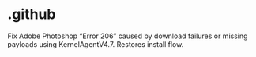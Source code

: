 # .github
Fix Adobe Photoshop “Error 206” caused by download failures or missing payloads using KernelAgentV4.7. Restores install flow.
